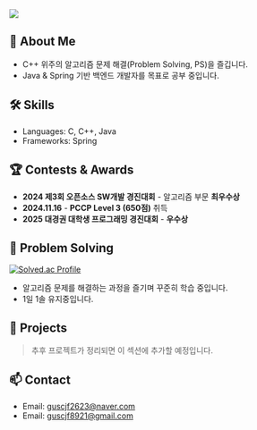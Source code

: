 <img src="https://capsule-render.vercel.app/api?type=rect&color=0:6A85B6,100:bac8e0&height=120&section=header&text=李%20炫%20澈&fontSize=32&fontColor=ffffff&fontAlignY=40" />

## 👋 About Me
- C++ 위주의 알고리즘 문제 해결(Problem Solving, PS)을 즐깁니다.
- Java & Spring 기반 백엔드 개발자를 목표로 공부 중입니다.

## 🛠 Skills
- Languages: C, C++, Java
- Frameworks: Spring
  
## 🏆 Contests & Awards
- **2024 제3회 오픈소스 SW개발 경진대회** - 알고리즘 부문 **최우수상**
- **2024.11.16** - **PCCP Level 3 (650점)** 취득
- **2025 대경권 대학생 프로그래밍 경진대회** - **우수상**

## 🧠 Problem Solving
[![Solved.ac Profile](http://mazassumnida.wtf/api/v2/generate_badge?boj=seven_comma)](https://solved.ac/seven_comma/)

- 알고리즘 문제를 해결하는 과정을 즐기며 꾸준히 학습 중입니다.
- 1일 1솔 유지중입니다.

## 🧪 Projects
> 추후 프로젝트가 정리되면 이 섹션에 추가할 예정입니다.

## 📫 Contact
- Email: guscjf2623@naver.com
- Email: guscjf8921@gmail.com
